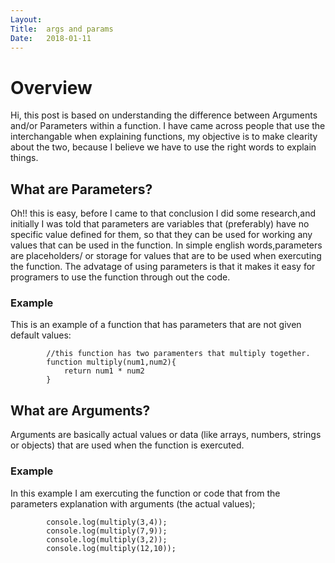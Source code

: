 ```yaml
---
Layout:
Title:  args and params
Date:   2018-01-11
---
```


# Overview

Hi, this post is based on understanding the difference between Arguments and/or Parameters within a function. I have came across people that use the interchangable when explaining functions, my objective is to make clearity about the two, because I believe we have to use the right words to explain things.


## What are Parameters?

Oh!! this is easy, before I came to that conclusion I did some research,and initially I was told that parameters are variables that (preferably) have no specific value defined for them, so that they can be used for working any values that can be used in the function. In simple english words,parameters are placeholders/ or storage for values that are to be used when exercuting the function. The advatage of using parameters is that it makes it easy for programers to use the function through out the code.


### Example

This is an example of a function that has parameters that are not given default values:

            //this function has two paramenters that multiply together.
            function multiply(num1,num2){
                return num1 * num2
            }


## What are Arguments?

Arguments are basically actual values or data (like arrays, numbers, strings or objects) that are used when the function is exercuted. 

### Example

In this example I am exercuting the function or code that from the parameters explanation with arguments (the actual values);

            console.log(multiply(3,4));
            console.log(multiply(7,9));
            console.log(multiply(3,2));
            console.log(multiply(12,10));